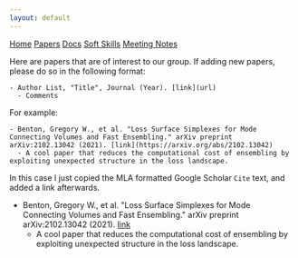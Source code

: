 ```yaml
---
layout: default
---
```


<script src='https://cdnjs.cloudflare.com/ajax/libs/mathjax/2.7.5/latest.js?config=TeX-MML-AM_CHTML' async></script>

<div class="topnav">
  <a href="../group_resources/">Home</a>
  <a class="active" href="#">Papers</a>
  <a href="code">Docs</a>
  <a href="soft_skills">Soft Skills</a>
  <a href="meeting_notes">Meeting Notes</a>
</div>

Here are papers that are of interest to our group. If adding new papers, please do so in the following format:  

```
- Author List, "Title", Journal (Year). [link](url)
  - Comments 
```

For example:  

```
- Benton, Gregory W., et al. "Loss Surface Simplexes for Mode Connecting Volumes and Fast Ensembling." arXiv preprint arXiv:2102.13042 (2021). [link](https://arxiv.org/abs/2102.13042)
  - A cool paper that reduces the computational cost of ensembling by exploiting unexpected structure in the loss landscape. 
```

In this case I just copied the MLA formatted Google Scholar `Cite` text, and added a link afterwards.    

- Benton, Gregory W., et al. "Loss Surface Simplexes for Mode Connecting Volumes and Fast Ensembling." arXiv preprint arXiv:2102.13042 (2021). [link](https://arxiv.org/abs/2102.13042)
  - A cool paper that reduces the computational cost of ensembling by exploiting unexpected structure in the loss landscape. 
